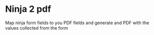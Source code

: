 # Ninja 2 pdf
Map ninja form fields to you PDF fields and generate and PDF with the values collected from the form
